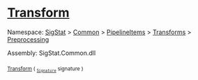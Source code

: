 # [Transform](./RelativeScale-100663787.md)

Namespace: [SigStat]() > [Common](./../../../../README.md) > [PipelineItems]() > [Transforms]() > [Preprocessing](./../README.md)

Assembly: SigStat.Common.dll

<sub>[Transform](./RelativeScale-100663787.md) ( <sub>[`Signature`](./../../../../Signature.md)</sub> signature )</sub>&nbsp; &nbsp; &nbsp; &nbsp; &nbsp; &nbsp; &nbsp; &nbsp; &nbsp;<sub></sub>

